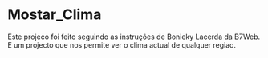 # Mostar_Clima

Este projeco foi feito seguindo as instruções de Bonieky Lacerda da B7Web.
É um projecto que nos permite ver o clima actual de qualquer regiao.
